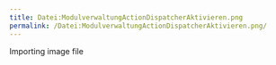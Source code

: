 ```yaml
---
title: Datei:ModulverwaltungActionDispatcherAktivieren.png
permalink: /Datei:ModulverwaltungActionDispatcherAktivieren.png/
---
```


Importing image file